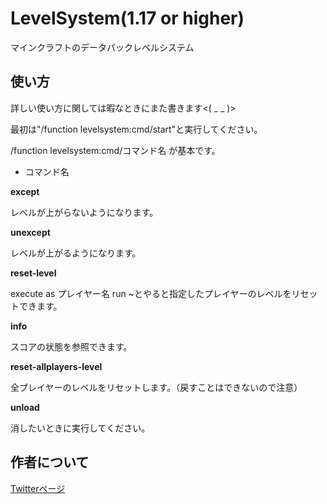 # LevelSystem(1.17 or higher)
マインクラフトのデータパックレベルシステム

## 使い方
詳しい使い方に関しては暇なときにまた書きます<( _ _ )>

最初は"/function levelsystem:cmd/start"と実行してください。

/function levelsystem:cmd/コマンド名 が基本です。
* コマンド名

**except**

  レベルが上がらないようになります。
  
**unexcept**

  レベルが上がるようになります。
  
**reset-level**

  execute as プレイヤー名 run ~とやると指定したプレイヤーのレベルをリセットできます。
  
**info**

  スコアの状態を参照できます。
  
**reset-allplayers-level**

  全プレイヤーのレベルをリセットします。（戻すことはできないので注意）
  
**unload**

  消したいときに実行してください。

## 作者について
[Twitterページ](https://twitter.com/wolf0023_)

